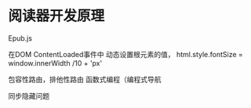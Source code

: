 # 阅读器开发原理
 Epub.js

 在DOM ContentLoaded事件中 动态设置根元素的值，
 html.style.fontSize = window.innerWidth /10 + 'px'

 
 包容性路由，排他性路由
 函数式编程（编程式导航
 
 同步隐藏问题